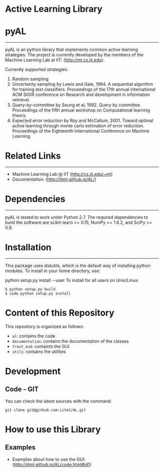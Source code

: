Active Learning Library
==
# pyAL
--------------
pyAL is an python library that implements common active learning strategies. The project is currently developed by the members of the Machine Learning Lab at IIT: (http://ml.cs.iit.edu). 

Currently supported strategies:

1. Random sampling
2. Uncertainty sampling by Lewis and Gale, 1994. A sequential algorithm for training text classifiers. Proceedings of the 17th annual international ACM SIGIR conference on Research and development in information retrieval.
3. Query-by-committee by Seung et al, 1992. Query by committee. Proceedings of the fifth annual workshop on Computational learning theory.
4. Expected error reduction by Roy and McCallum, 2001. Toward optimal active learning through monte carlo estimation of error reduction. Proceedings of the Eighteenth International Conference on Machine Learning.

# Related Links 
--------------
* Machine Learning Lab @ IIT (http://cs.iit.edu/~ml)
* Documentation: (http://iitml.github.io/AL/)


# Dependencies
-----------
pyAL is tested to work under Python 2.7. The required dependencies to build the software are scikit-learn >= 0.15, NumPy >= 1.6.2, and SciPy >= 0.9.


# Installation
----------------
This package uses distutils, which is the default way of installing python modules. To install in your home directory, use:

python setup.py install --user
To install for all users on Unix/Linux:
```
$ python setup.py build
$ sudo python setup.py install
```

# Content of this Repository
This repository is organized as follows:

* ```al```: contains the code
* ```documentation```: contains the documentation of the classes
* ```front_end```: containts the GUI
* ```utils```: contains the utilities

# Development

## Code - GIT

You can check the latest sources with the command:

```
git clone git@github.com:iitml/AL.git
```

# How to use this Library

## Examples

* Examples about how to use the GUI: (http://iitml.github.io/AL/code.html#id1)
